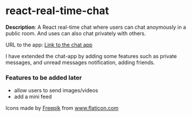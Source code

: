# react-real-time-chat

<b>Description</b>: A React real-time chat where users can chat anoymously in a public room.
And uses can also chat privately with others.

URL to the app: <a href="https://quantumchat.netlify.app" title="Quantum Chat">Link to the chat app</a>

I have extended the chat-app by adding some features such as private messages, and unread messages notification, adding friends.


### Features to be added later

* allow users to send images/videos
* add a mini feed








<div>Icons made by <a href="https://www.flaticon.com/authors/freepik" title="Freepik">Freepik</a> from <a href="https://www.flaticon.com/" title="Flaticon">www.flaticon.com</a></div>

